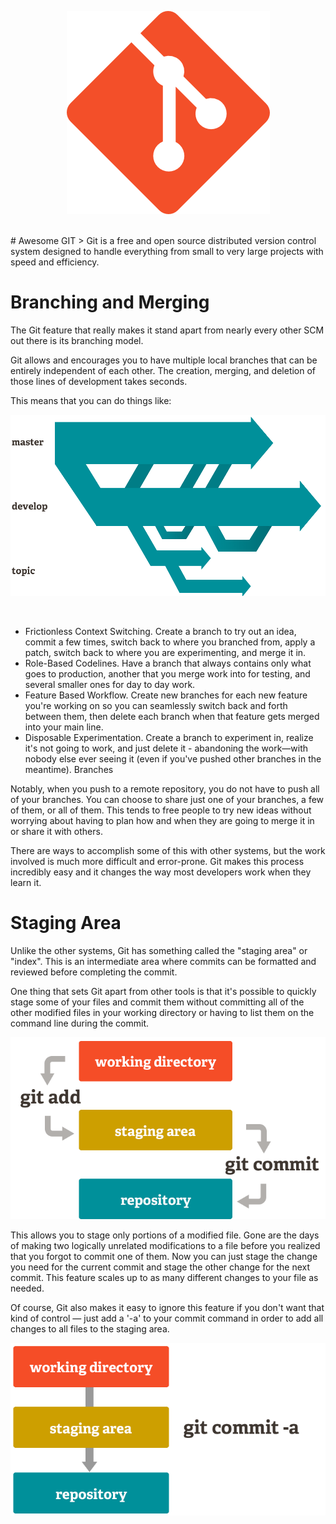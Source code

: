 <p align="center"><img src="git_Logo.png"></p>
<br>
# Awesome GIT
> Git is a free and open source distributed version control system designed to handle everything from small to very large projects with speed and efficiency.

# Branching and Merging
The Git feature that really makes it stand apart from nearly every other SCM out there is its branching model.

Git allows and encourages you to have multiple local branches that can be entirely independent of each other. The creation, merging, and deletion of those lines of development takes seconds.

This means that you can do things like:
<p align="center"><img  src="branches.png"></p>
<br>

- Frictionless Context Switching. Create a branch to try out an idea, commit a few times, switch back to where you branched from, apply a patch, switch back to where you are experimenting, and merge it in.
- Role-Based Codelines. Have a branch that always contains only what goes to production, another that you merge work into for testing, and several smaller ones for day to day work.
- Feature Based Workflow. Create new branches for each new feature you're working on so you can seamlessly switch back and forth between them, then delete each branch when that feature gets merged into your main line.
- Disposable Experimentation. Create a branch to experiment in, realize it's not going to work, and just delete it - abandoning the work—with nobody else ever seeing it (even if you've pushed other branches in the meantime).
Branches

Notably, when you push to a remote repository, you do not have to push all of your branches. You can choose to share just one of your branches, a few of them, or all of them. This tends to free people to try new ideas without worrying about having to plan how and when they are going to merge it in or share it with others.

There are ways to accomplish some of this with other systems, but the work involved is much more difficult and error-prone. Git makes this process incredibly easy and it changes the way most developers work when they learn it.

# Staging Area
Unlike the other systems, Git has something called the "staging area" or "index". This is an intermediate area where commits can be formatted and reviewed before completing the commit.

One thing that sets Git apart from other tools is that it's possible to quickly stage some of your files and commit them without committing all of the other modified files in your working directory or having to list them on the command line during the commit.
<p align="center"><img src="stagging.png"></p>

This allows you to stage only portions of a modified file. Gone are the days of making two logically unrelated modifications to a file before you realized that you forgot to commit one of them. Now you can just stage the change you need for the current commit and stage the other change for the next commit. This feature scales up to as many different changes to your file as needed.


Of course, Git also makes it easy to ignore this feature if you don't want that kind of control — just add a '-a' to your commit command in order to add all changes to all files to the staging area.

<p align="center"><img src="stagging2.png"></p>